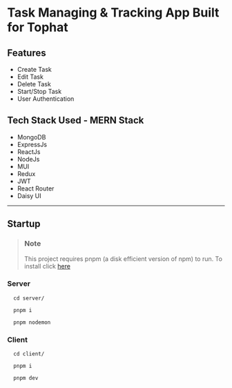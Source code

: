 # Task Managing & Tracking App Built for Tophat

## Features
* Create Task
* Edit Task
* Delete Task
* Start/Stop Task
* User Authentication

## Tech Stack Used - MERN Stack
* MongoDB
* ExpressJs
* ReactJs
* NodeJs
* MUI
* Redux
* JWT
* React Router
* Daisy UI

---

## Startup

> ### Note
> This project requires pnpm (a disk efficient version of npm) to run.
> To install click [here](https://pnpm.io/installation)

### Server
```
  cd server/
```
```
  pnpm i
```
```
  pnpm nodemon
```

### Client
```
  cd client/
```
```
  pnpm i
```
```
  pnpm dev
```
